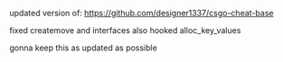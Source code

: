 updated version of: https://github.com/designer1337/csgo-cheat-base

fixed createmove and interfaces also hooked alloc_key_values

gonna keep this as updated as possible
